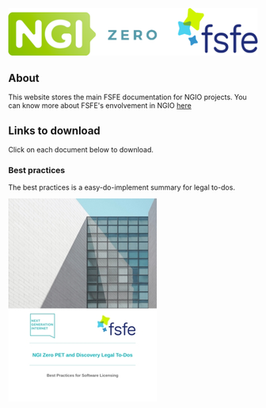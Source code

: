 
![Fsfe-Ngio-logo](media/logo-fsfe-ngio.png)

## About

This website stores the main FSFE documentation for NGIO projects. You can know more about FSFE's envolvement in NGIO [here](https://fsfe.org/activities/ftf/ngi0.en.html)

## Links to download

Click on each document below to download.


### Best practices

The best practices is a easy-do-implement summary for legal to-dos.

![best practices](/media/best-logo.png)
